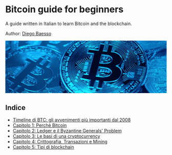 # Bitcoin guide for beginners
A guide written in Italian to learn Bitcoin and the blockchain.

Author: [Diego Baesso](https://www.diegobaesso.com/)

![copertina](/img/copertina.png)

## Indice   
+ [Timeline di BTC: gli avvenimenti più importanti dal 2008](/btc-timeline.md)
+ [Capitolo 1: Perchè Bitcoin](/capitolo1.md)
+ [Capitolo 2: Ledger e il Byzantine Generals' Problem](/capitolo2.md)
+ [Capitolo 3: Le basi di una cryptocurrency](/capitolo3.md)
+ [Capitolo 4: Crittografia, Transazioni e Mining](/capitolo4.md)
+ [Capitolo 5: Tipi di blockchain](/capitolo5.md)
